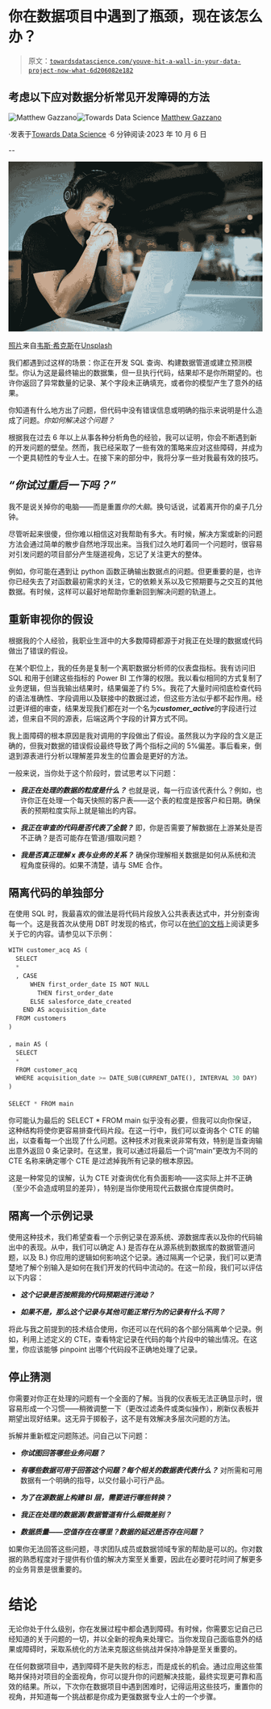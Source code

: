 # 你在数据项目中遇到了瓶颈，现在该怎么办？

> 原文：[`towardsdatascience.com/youve-hit-a-wall-in-your-data-project-now-what-6d206082e182`](https://towardsdatascience.com/youve-hit-a-wall-in-your-data-project-now-what-6d206082e182)

## 考虑以下应对数据分析常见开发障碍的方法

[](https://medium.com/@mattgazzano?source=post_page-----6d206082e182--------------------------------)![Matthew Gazzano](https://medium.com/@mattgazzano?source=post_page-----6d206082e182--------------------------------)[](https://towardsdatascience.com/?source=post_page-----6d206082e182--------------------------------)![Towards Data Science](https://towardsdatascience.com/?source=post_page-----6d206082e182--------------------------------) [Matthew Gazzano](https://medium.com/@mattgazzano?source=post_page-----6d206082e182--------------------------------)

·发表于[Towards Data Science](https://towardsdatascience.com/?source=post_page-----6d206082e182--------------------------------) ·6 分钟阅读·2023 年 10 月 6 日

--

![](img/f5086177c5e7b48325083f0f1cfffe36.png)

[照片](https://unsplash.com/photos/4-EeTnaC1S4)来自[韦斯·希克斯](https://unsplash.com/@sickhews)在[Unsplash](https://unsplash.com/)

我们都遇到过这样的场景：你正在开发 SQL 查询、构建数据管道或建立预测模型。你认为这是最终输出的数据集，但一旦执行代码，结果却不是你所期望的。也许你返回了异常数量的记录、某个字段未正确填充，或者你的模型产生了意外的结果。

你知道有什么地方出了问题，但代码中没有错误信息或明确的指示来说明是什么造成了问题。*你如何解决这个问题？*

根据我在过去 6 年以上从事各种分析角色的经验，我可以证明，你会不断遇到新的开发问题的壁垒。然而，我已经采取了一些有效的策略来应对这些障碍，并成为一个更具韧性的专业人士。在接下来的部分中，我将分享一些对我最有效的技巧。

## ***“你试过重启一下吗？”***

我不是说关掉你的电脑——而是重置*你的大脑*。换句话说，试着离开你的桌子几分钟。

尽管听起来很傻，但你难以相信这对我帮助有多大。有时候，解决方案或新的问题方法会通过简单的散步自然地浮现出来。当我们过久地盯着同一个问题时，很容易对引发问题的项目部分产生隧道视角，忘记了关注更大的整体。

例如，你可能在遇到让 python 函数正确输出数据点的问题。但更重要的是，也许你已经失去了对函数最初需求的关注，它的依赖关系以及它预期要与之交互的其他数据。有时候，这样可以最好地帮助你重新回到解决问题的轨道上。

## 重新审视你的假设

根据我的个人经验，我职业生涯中的大多数障碍都源于对我正在处理的数据或代码做出了错误的假设。

在某个职位上，我的任务是复制一个离职数据分析师的仪表盘指标。我有访问旧 SQL 和用于创建这些指标的 Power BI 工作簿的权限。我以看似相同的方式复制了业务逻辑，但当我输出结果时，结果偏差了约 5%。我花了大量时间彻底检查代码的语法准确性、字段调用以及联接中的数据过滤，但这些方法似乎都不起作用。经过更详细的审查，结果发现我们都在对一个名为***customer_active***的字段进行过滤，但来自不同的源表，后端这两个字段的计算方式不同。

我上面障碍的根本原因是我对调用的字段做出了假设。虽然我以为字段的含义是正确的，但我对数据的错误假设最终导致了两个指标之间的 5%偏差。事后看来，倒退到源表进行分析以理解差异发生的位置会是更好的方法。

一般来说，当你处于这个阶段时，尝试思考以下问题：

+   ***我正在处理的数据的粒度是什么？*** 也就是说，每一行应该代表什么？例如，也许你正在处理一个每天快照的客户表——这个表的粒度是按客户和日期。确保表的预期粒度实际上就是输出的内容。

+   ***我正在审查的代码是否代表了全貌？*** 即，你是否需要了解数据在上游某处是否不正确？是否可能存在管道/摄取问题？

+   ***我是否真正理解 x 表与业务的关系？*** 确保你理解相关数据是如何从系统和流程角度获得的。如果不清楚，请与 SME 合作。

## 隔离代码的单独部分

在使用 SQL 时，我最喜欢的做法是将代码片段放入公共表表达式中，并分别查询每一个。这是我首次从使用 DBT 时发现的格式，你可以在[他们的文档](https://docs.getdbt.com/guides/best-practices/how-we-style/2-how-we-style-our-sql#:~:text=%F0%9F%94%9A%20The%20last%20line%20of%20a%20model%20should%20be%20a%20select%20*%20from%20your%20final%20output%20CTE.%20This%20makes%20it%20easy%20to%20materialize%20and%20audit%20the%20output%20from%20different%20steps%20in%20the%20model%20as%20you're%20developing%20it.%20You%20just%20change%20the%20CTE%20referenced%20in%20the%20select%20statement%20to%20see%20the%20output%20from%20that%20step.)上阅读更多关于它的内容。请参见以下示例：

```py
WITH customer_acq AS (
  SELECT
  *
  , CASE
      WHEN first_order_date IS NOT NULL
        THEN first_order_date
      ELSE salesforce_date_created
    END AS acquisition_date
  FROM customers
)

, main AS (
  SELECT
  *
  FROM customer_acq
  WHERE acquisition_date >= DATE_SUB(CURRENT_DATE(), INTERVAL 30 DAY)
)

SELECT * FROM main
```

你可能认为最后的 SELECT * FROM main 似乎没有必要，但我可以向你保证，这种结构将使你更容易排查代码片段。在这一行中，我们可以查询各个 CTE 的输出，以查看每一个出现了什么问题。这种技术对我来说非常有效，特别是当查询输出意外返回 0 条记录时。在这里，我可以通过将最后一个词“main”更改为不同的 CTE 名称来确定哪个 CTE 是过滤掉我所有记录的根本原因。

这是一种常见的误解，认为 CTE 对查询优化有负面影响——这实际上并不正确（至少不会造成明显的差异），特别是当你使用现代云数据仓库提供商时。

## 隔离一个示例记录

使用这种技术，我们希望查看一个示例记录在源系统、源数据库表以及你的代码输出中的表现。从中，我们可以确定 A.) 是否存在从源系统到数据库的数据管道问题，以及 B.) 你应用的逻辑如何影响这个记录。通过隔离一个记录，我们可以更清楚地了解个别输入是如何在我们开发的代码中流动的。在这一阶段，我们可以评估以下内容：

+   ***这个记录是否按照我的代码预期进行流动？***

+   ***如果不是，那么这个记录与其他可能正常行为的记录有什么不同？***

将此与我之前提到的技术结合使用，你还可以在代码的各个部分隔离单个记录。例如，利用上述定义的 CTE，查看特定记录在代码的每个片段中的输出情况。在这里，你应该能够 pinpoint 出哪个代码段不正确地处理了记录。

## 停止猜测

你需要对你正在处理的问题有一个全面的了解。当我的仪表板无法正确显示时，很容易形成一个习惯——稍微调整一下（更改过滤条件或类似操作），刷新仪表板并期望出现好结果。这无异于掷骰子，这不是有效解决多层次问题的方法。

拆解并重新框定问题陈述。问自己以下问题：

+   ***你试图回答哪些业务问题？***

+   ***有哪些数据可用于回答这个问题？每个相关的数据表代表什么？*** 对所需和可用数据有一个明确的指导，以交付最小可行产品。

+   ***为了在源数据上构建 BI 层，需要进行哪些转换？***

+   ***我正在处理的数据源/数据管道有什么细微差别？***

+   ***数据质量——空值存在在哪里？数据的延迟是否存在问题？***

如果你无法回答这些问题，寻求团队成员或数据领域专家的帮助是可以的。你对数据的熟悉程度对于提供有价值的解决方案至关重要，因此在必要时花时间了解更多的业务背景是很重要的。

# 结论

无论你处于什么级别，你在发展过程中都会遇到障碍。有时候，你需要忘记自己已经知道的关于问题的一切，并以全新的视角来处理它。当你发现自己面临意外的结果或障碍时，采取系统化的方法来克服这些挑战并保持冷静是至关重要的。

在任何数据项目中，遇到障碍不是失败的标志，而是成长的机会。通过应用这些策略并保持对项目的全面视角，你可以提升你的问题解决技能，最终实现更可靠和高效的结果。所以，下次你在数据项目中遇到困难时，记得运用这些技巧，重置你的视角，并知道每一个挑战都是你成为更强数据专业人士的一个步骤。
